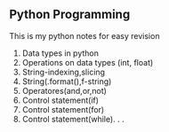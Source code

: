 ## Python Programming
This is my python notes for easy revision
1. Data types in python
2. Operations on data types (int, float)
3. String-indexing,slicing
4. String(.format(),f-string)
5. Operatores(and,or,not)
6. Control statement(if)
7. Control statement(for)
8. Control statement(while).
.
.
